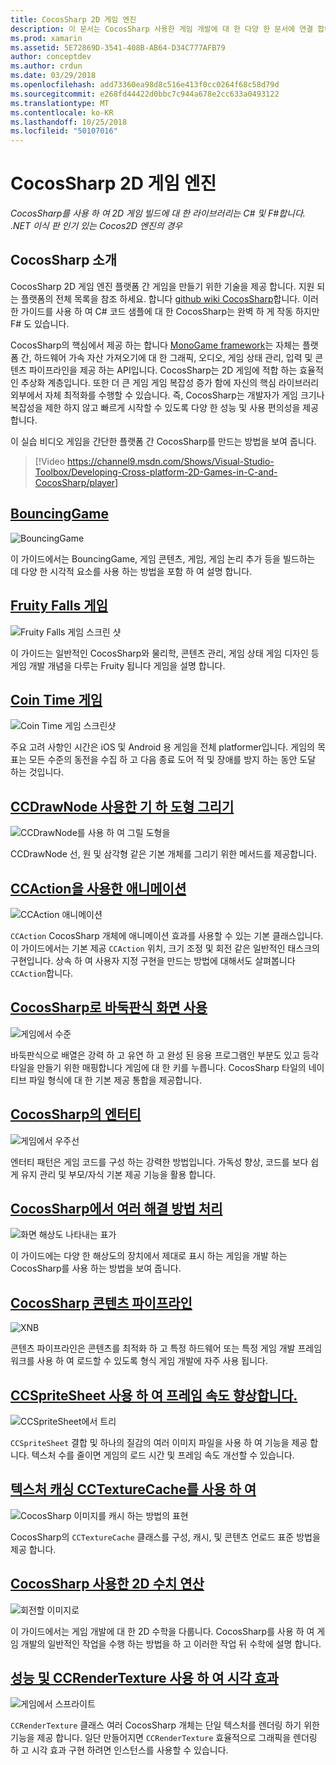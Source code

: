 ```yaml
---
title: CocosSharp 2D 게임 엔진
description: 이 문서는 CocosSharp 사용한 게임 개발에 대 한 다양 한 문서에 연결 합니다. 연결 된 콘텐츠는 샘플 앱, 그리기, 애니메이션 등을 설명합니다.
ms.prod: xamarin
ms.assetid: 5E72869D-3541-408B-AB64-D34C777AFB79
author: conceptdev
ms.author: crdun
ms.date: 03/29/2018
ms.openlocfilehash: add73360ea98d8c516e413f0cc0264f68c58d79d
ms.sourcegitcommit: e268fd44422d0bbc7c944a678e2cc633a0493122
ms.translationtype: MT
ms.contentlocale: ko-KR
ms.lasthandoff: 10/25/2018
ms.locfileid: "50107016"
---
```

# <a name="cocossharp-2d-game-engine"></a>CocosSharp 2D 게임 엔진

_CocosSharp를 사용 하 여 2D 게임 빌드에 대 한 라이브러리는 C# 및 F#합니다. .NET 이식 판 인기 있는 Cocos2D 엔진의 경우_

## <a name="introduction-to-cocossharp"></a>CocosSharp 소개

CocosSharp 2D 게임 엔진 플랫폼 간 게임을 만들기 위한 기술을 제공 합니다. 지원 되는 플랫폼의 전체 목록을 참조 하세요. 합니다 [github wiki CocosSharp](https://github.com/mono/CocosSharp/wiki)합니다.
이러한 가이드를 사용 하 여 C# 코드 샘플에 대 한 CocosSharp는 완벽 하 게 작동 하지만 F# 도 있습니다.

CocosSharp의 핵심에서 제공 하는 합니다 [MonoGame framework](http://www.monogame.net/)는 자체는 플랫폼 간, 하드웨어 가속 자산 가져오기에 대 한 그래픽, 오디오, 게임 상태 관리, 입력 및 콘텐츠 파이프라인을 제공 하는 API입니다.
CocosSharp는 2D 게임에 적합 하는 효율적인 추상화 계층입니다.
또한 더 큰 게임 게임 복잡성 증가 함에 자신의 핵심 라이브러리 외부에서 자체 최적화를 수행할 수 있습니다. 즉, CocosSharp는 개발자가 게임 크기나 복잡성을 제한 하지 않고 빠르게 시작할 수 있도록 다양 한 성능 및 사용 편의성을 제공 합니다.

이 실습 비디오 게임을 간단한 플랫폼 간 CocosSharp를 만드는 방법을 보여 줍니다.

> [!Video https://channel9.msdn.com/Shows/Visual-Studio-Toolbox/Developing-Cross-platform-2D-Games-in-C-and-CocosSharp/player]

## <a name="bouncinggamegraphics-gamescocossharpbouncing-gamemd"></a>[BouncingGame](~/graphics-games/cocossharp/bouncing-game.md)

![BouncingGame](images/bouncing-game.png "BouncingGame")

이 가이드에서는 BouncingGame, 게임 콘텐츠, 게임, 게임 논리 추가 등을 빌드하는 데 다양 한 시각적 요소를 사용 하는 방법을 포함 하 여 설명 합니다.

## <a name="fruity-falls-gamegraphics-gamescocossharpfruity-fallsmd"></a>[Fruity Falls 게임](~/graphics-games/cocossharp/fruity-falls.md)

![Fruity Falls 게임 스크린 샷](images/fruity-falls.png "Fruity Falls 게임 스크린 샷")

이 가이드는 일반적인 CocosSharp와 물리학, 콘텐츠 관리, 게임 상태 게임 디자인 등 게임 개발 개념을 다루는 Fruity 됩니다 게임을 설명 합니다.  

## <a name="coin-time-gamegraphics-gamescocossharpcointimemd"></a>[Coin Time 게임](~/graphics-games/cocossharp/cointime.md)

![Coin Time 게임 스크린샷](images/cointime.png "동전 시간 게임 스크린 샷")

주요 고려 사항인 시간은 iOS 및 Android 용 게임을 전체 platformer입니다. 게임의 목표는 모든 수준의 동전을 수집 하 고 다음 종료 도어 적 및 장애를 방지 하는 동안 도달 하는 것입니다.

## <a name="drawing-geometry-with-ccdrawnodegraphics-gamescocossharpccdrawnodemd"></a>[CCDrawNode 사용한 기 하 도형 그리기](~/graphics-games/cocossharp/ccdrawnode.md)

![CCDrawNode를 사용 하 여 그릴 도형을](images/ccdrawnode.png "CCDrawNode를 사용 하 여 그릴 모양")

CCDrawNode 선, 원 및 삼각형 같은 기본 개체를 그리기 위한 메서드를 제공합니다.

## <a name="animating-with-ccactiongraphics-gamescocossharpccactionmd"></a>[CCAction을 사용한 애니메이션](~/graphics-games/cocossharp/ccaction.md)

![CCAction 애니메이션](images/ccaction.png "는 CCAction 애니메이션")

`CCAction` CocosSharp 개체에 애니메이션 효과를 사용할 수 있는 기본 클래스입니다. 이 가이드에서는 기본 제공 `CCAction` 위치, 크기 조정 및 회전 같은 일반적인 태스크의 구현입니다. 상속 하 여 사용자 지정 구현을 만드는 방법에 대해서도 살펴봅니다 `CCAction`합니다.

## <a name="using-tiled-with-cocossharpgraphics-gamescocossharptiledmd"></a>[CocosSharp로 바둑판식 화면 사용](~/graphics-games/cocossharp/tiled.md)

![게임에서 수준](images/tiled.png "게임의 수준")

바둑판식으로 배열은 강력 하 고 유연 하 고 완성 된 응용 프로그램인 부분도 있고 등각 타일을 만들기 위한 매핑합니다 게임에 대 한 키를 누릅니다. CocosSharp 타일의 네이티브 파일 형식에 대 한 기본 제공 통합을 제공합니다.

## <a name="entities-in-cocossharpgraphics-gamescocossharpentitiesmd"></a>[CocosSharp의 엔터티](~/graphics-games/cocossharp/entities.md)

![게임에서 우주선](images/entities.png "게임에서 우주선")

엔터티 패턴은 게임 코드를 구성 하는 강력한 방법입니다. 가독성 향상, 코드를 보다 쉽게 유지 관리 및 부모/자식 기본 제공 기능을 활용 합니다.

## <a name="handling-multiple-resolutions-in-cocossharpgraphics-gamescocossharpresolutionsmd"></a>[CocosSharp에서 여러 해결 방법 처리](~/graphics-games/cocossharp/resolutions.md)

![화면 해상도 나타내는 표가](images/resolutions.png "화면 해상도 나타내는 표")

이 가이드에는 다양 한 해상도의 장치에서 제대로 표시 하는 게임을 개발 하는 CocosSharp를 사용 하는 방법을 보여 줍니다.

## <a name="cocossharp-content-pipelinegraphics-gamescocossharpcontent-pipelineindexmd"></a>[CocosSharp 콘텐츠 파이프라인](~/graphics-games/cocossharp/content-pipeline/index.md)

![XNB](images/content-pipeline.png "XNB")

콘텐츠 파이프라인은 콘텐츠를 최적화 하 고 특정 하드웨어 또는 특정 게임 개발 프레임 워크를 사용 하 여 로드할 수 있도록 형식 게임 개발에 자주 사용 됩니다.

## <a name="improving-frame-rate-with-ccspritesheetgraphics-gamescocossharpccspritesheetmd"></a>[CCSpriteSheet 사용 하 여 프레임 속도 향상합니다.](~/graphics-games/cocossharp/ccspritesheet.md)

![CCSpriteSheet에서 트리](images/ccspritesheet.png "를 CCSpriteSheet에서 트리")

`CCSpriteSheet` 결합 및 하나의 질감의 여러 이미지 파일을 사용 하 여 기능을 제공 합니다. 텍스처 수를 줄이면 게임의 로드 시간 및 프레임 속도 개선할 수 있습니다.

## <a name="texture-caching-using-cctexturecachegraphics-gamescocossharptexture-cachemd"></a>[텍스처 캐싱 CCTextureCache를 사용 하 여](~/graphics-games/cocossharp/texture-cache.md)

![CocosSharp 이미지를 캐시 하는 방법의 표현](images/texture-cache.png "CocosSharp 이미지를 캐시 하는 방법의 표현")

CocosSharp의 `CCTextureCache` 클래스를 구성, 캐시, 및 콘텐츠 언로드 표준 방법을 제공 합니다. 

## <a name="2d-math-with-cocossharpgraphics-gamescocossharpmathmd"></a>[CocosSharp 사용한 2D 수치 연산](~/graphics-games/cocossharp/math.md)

![회전할 이미지로](images/math.png "회전 되는 이미지")

이 가이드에서는 게임 개발에 대 한 2D 수학을 다룹니다. CocosSharp를 사용 하 여 게임 개발의 일반적인 작업을 수행 하는 방법을 하 고 이러한 작업 뒤 수학에 설명 합니다.

## <a name="performance-and-visual-effects-with-ccrendertexturegraphics-gamescocossharpccrendertexturemd"></a>[성능 및 CCRenderTexture 사용 하 여 시각 효과](~/graphics-games/cocossharp/ccrendertexture.md)

![게임에서 스프라이트](images/ccrendertexture.png "게임에서 스프라이트")

`CCRenderTexture` 클래스 여러 CocosSharp 개체는 단일 텍스처를 렌더링 하기 위한 기능을 제공 합니다. 일단 만들어지면 `CCRenderTexture` 효율적으로 그래픽을 렌더링 하 고 시각 효과 구현 하려면 인스턴스를 사용할 수 있습니다.
